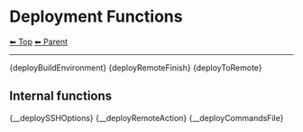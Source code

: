 # Deployment Functions

<!-- TEMPLATE header 2 -->
[⬅ Top](index.md) [⬅ Parent ](../index.md)
<hr />

{deployBuildEnvironment}
{deployRemoteFinish}
{deployToRemote}

## Internal functions

{__deploySSHOptions}
{__deployRemoteAction}
{__deployCommandsFile}
